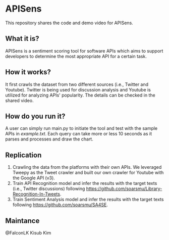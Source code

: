 # APISens
This repository shares the code and demo video for APISens.

## What it is?
APISens is a sentiment scoring tool for software APIs which aims to support developers to determine the most appropriate API for a certain task. 

## How it works?
It first crawls the dataset from two different sources (i.e., Twitter and Youtube).
Twitter is being used for discussion analysis and Youtube is utilized for analyzing APIs' popularity.
The details can be checked in the shared video.

## How do you run it?
A user can simply run main.py to initiate the tool and test with the sample APIs in _example.txt_.
Each query can take more or less 10 seconds as it parses and processes and draw the chart.

## Replication
1. Crawling the data from the platforms with their own APIs.
We leveraged Tweepy as the Tweet crawler and built our own crawler for Youtube with the Google API (v3). 
2. Train API Recognition model and infer the results with the target texts (i.e., Twitter discussions) following https://github.com/soarsmu/Library-Recognition-In-Tweets.
3. Train Sentiment Analysis model and infer the results with the target texts following https://github.com/soarsmu/SA4SE.

## Maintance
@FalconLK Kisub Kim
